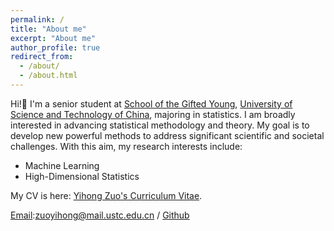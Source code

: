 ```yaml
---
permalink: /
title: "About me"
excerpt: "About me"
author_profile: true
redirect_from: 
  - /about/
  - /about.html
---
```

Hi!👋 I'm a senior student at [School of the Gifted Young](https://en.scgy.ustc.edu.cn/), [University of Science and Technology of China](https://en.ustc.edu.cn/), majoring in statistics. I am broadly interested in advancing statistical methodology and theory. My goal is to develop new powerful methods to address significant scientific and societal challenges. With this aim, my research interests include:

* Machine Learning
* High-Dimensional Statistics 


My CV is here: [Yihong Zuo's Curriculum Vitae](../assets/Curriculum_Vitae.pdf).


[Email](mailto:zuoyihong@mail.ustc.edu.cn):zuoyihong@mail.ustc.edu.cn / [Github](https://github.com/zuoooooooo) 
